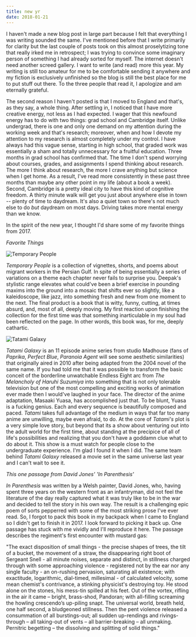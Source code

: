 ```yaml
---
title: new yr
date: 2018-01-21
---
```

I haven't made a new blog post in large part because I felt that everything I was writing sounded the same. I've mentioned before that I write primarily for clarity but the last couple of posts took on this almost proselytizing tone that really irked me in retrospect; I was trying to convince some imaginary person of something I had already sorted for myself. The internet doesn't need another screed gallery. I want to write (and read) more this year. My writing is still too amateur for me to be comfortable sending it anywhere and my fiction is exclusively unfinished so the blog is still the best place for me to put stuff out there. To the three people that read it, I apologize and am eternally grateful. 

The second reason I haven't posted is that I moved to England and that's, as they say, a whole thing. After settling in, I noticed that I have more creative energy, not less as I had expected. I wager that this newfound energy has to do with two things: grad school and Cambridge itself. Unlike undergrad, there is one and only one demand on my attention during the working week and that's research; moreover, when and how I devote my attention to my research is almost completely under my control. I have always had this vague sense, starting in high school, that graded work was essentially a sham and totally unnecessary for a fruitful education. Three months in grad school has confirmed that. The time I don't spend worrying about courses, grades, and assignments I spend thinking about research. The more I think about research, the more I crave anything but science when I get home. As a result, I've read more consistently in these past three months than maybe any other point in my life (about a book a week). Second, Cambridge is a pretty ideal city to have this kind of cognitive freedom. A thirty minute walk will get you just about anywhere else in town -- plenty of time to daydream. It's also a quiet town so there's not much else to do *but* daydream on most days. Driving takes more mental energy than we know. 

In the spirit of the new year, I thought I'd share some of my favorite things from 2017. 

*Favorite Things*

![Temporary People](https://images-na.ssl-images-amazon.com/images/I/413bzhiG5xL._SX336_BO1,204,203,200_.jpg)

*Temporary People* is a collection of vignettes, shorts, and poems about migrant workers in the Persian Gulf. In spite of being essentially a series of variations on a theme each chapter never fails to surprise you. Deepak's stylistic range elevates what could've been a brief exercise in pounding maxims into the ground into a mosaic that shifts ever so slightly, like a kaleidoscope, like jazz, into something fresh and new from one moment to the next. The final product is a book that is witty, funny, cutting, at times absurd, and, most of all, deeply moving. My first reaction upon finishing the collection for the first time was that something inarticulable in my soul had been reflected on the page. In other words, this book was, for me, deeply cathartic.

![Tatami Galaxy](https://sulfurreviews.files.wordpress.com/2016/04/thetatamigalaxy1.jpg?w=886)

*Tatami Galaxy* is an 11 episode anime series from studio Madhouse (fans of *Paprika*, *Perfect Blue*, *Paranoia Agent* will see some aesthetic similarities) that originally aired in 2010 after being adapted from the 2004 novel of the same name. If you had told me that it was possible to transform the basic conceit of the borderline unwatchable Endless Eight arc from *The Melancholy of Haruhi Suzumiya* into something that is not only tolerable television but one of the most compelling and exciting works of animation ever made then I would've laughed in your face. The director of the anime adaptation, Masaaki Yuasa, has accomplished just that. To be blunt, Yuasa is a fucking genius. Each and every sequence is beautifully composed and paced. *Tatami* takes full advantage of the medium in ways that far too many anime are unwilling, maybe even afraid, to do. At the core of *Tatami's* plot is a very simple love story, but beyond that its a show about venturing out into the adult world for the first time, about standing at the precipice of all of life's possibilities and realizing that you don't have a goddamn clue what to do about it. This show is a must watch for people close to the undergraduate experience. I'm glad I found it when I did. The same team behind *Tatami Galaxy* released a movie set in the same universe last year and I can't wait to see it. 

*This one passage from David Jones' 'In Parenthesis'*

*In Parenthesis* was written by a Welsh painter, David Jones, who, having spent three years on the western front as an infantryman, did not feel the literature of the day really captured what it was truly like to be in the war and decided to tell the story in his own way. The result is a challenging epic poem of sorts pepperred with some of the most striking prose I've ever read. So, I forgot to pack this book in my backpack when I came to England so I didn't get to finish it in 2017. I look forward to picking it back up. One passage has stuck with me vividly and I'll reproduce it here. The passage describes the regiment's first encounter with mustard gas:

"The exact disposition of small things - the precise shapes of trees, the tilt of a bucket, the movement of a straw, the disappearing right boot of Sergeant Snell - all minute noises, separate and distinct, in stillness charged through with some approaching violence - registered not by the ear nor any single faculty - an on-rushing pervasion, saturating all existence; with exactitude, logarithmic, dial-timed, millesimal - of calculated velocity, some mean chemist's contrivance, a stinking physicist's destroying toy.
 He stood alone on the stones, his mess-tin spilled at his feet. Out of the vortex, rifling in the air it came – bright, brass-shod, Pandoran; with all-filling screaming the howling crescendo’s up-piling snapt. The universal world, breath held, one half second, a bludgeoned stillness. Then the pent violence released a consummation of all burstings-out; all sudden up-rendings and rivings-through – all taking-out of vents – all barrier-breaking – all unmaking. Pernitric begetting – the dissolving and splitting of solid things." 
